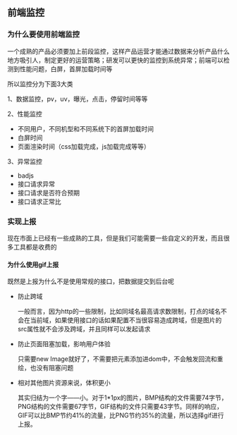 ## 前端监控

### 为什么要使用前端监控
一个成熟的产品必须要加上前段监控，这样产品运营才能通过数据来分析产品什么地方吸引人，制定更好的运营策略；研发可以更快的监控到系统异常；前端可以检测到性能问题，白屏，首屏加载时间等

所以监控分为下面3大类

1、数据监控，pv，uv，曝光，点击，停留时间等等

2、性能监控
- 不同用户，不同机型和不同系统下的首屏加载时间
- 白屏时间
- 页面渲染时间（css加载完成，js加载完成等等）

3、异常监控
- badjs
- 接口请求异常
- 接口请求是否符合预期
- 接口请求正常比

### 实现上报
现在市面上已经有一些成熟的工具，但是我们可能需要一些自定义的开发，而且很多工具都是收费的

#### 为什么使用gif上报
既然是上报为什么不是使用常规的接口，把数据提交到后台呢
- 防止跨域
  
  一般而言，因为http的一些限制，比如同域名最高请求数限制，打点的域名不会在当前域，如果使用接口的话如果配置不当很容易造成跨域，但是图片的src属性就不会涉及跨域，并且同样可以发起请求

- 防止页面阻塞加载，影响用户体验
  
  只需要new Image就好了，不需要把元素添加进dom中，不会触发回流和重绘，也没有阻塞问题

- 相对其他图片资源来说，体积更小
  
  其实归结为一个字——小。对于1*1px的图片，BMP结构的文件需要74字节，PNG结构的文件需要67字节，GIF结构的文件只需要43字节。同样的响应，GIF可以比BMP节约41%的流量，比PNG节约35%的流量，所以选择gif进行上报。
